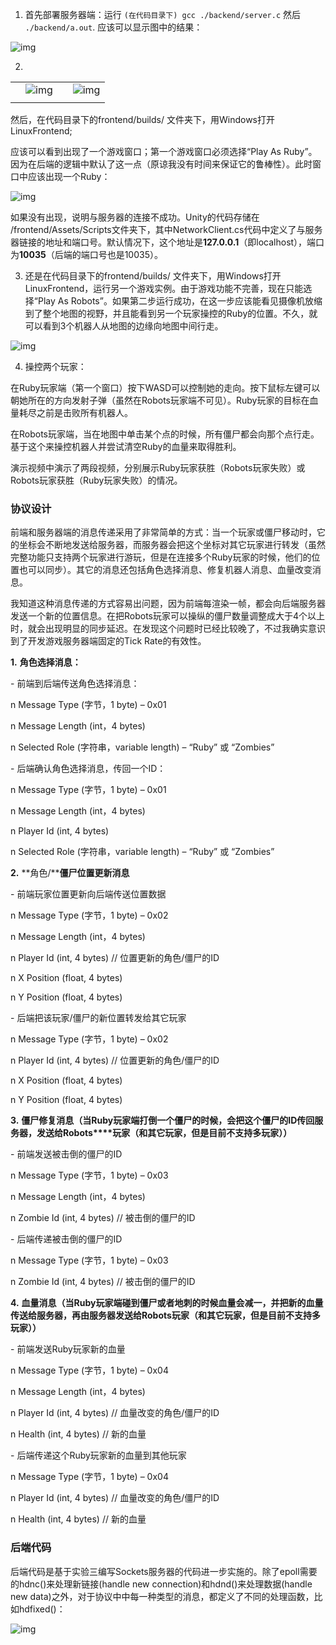 1. 首先部署服务器端：运行 `(在代码目录下) gcc ./backend/server.c` 然后 `./backend/a.out`. 应该可以显示图中的结果：

![img](file:///C:/Users/xingw/AppData/Local/Temp/msohtmlclip1/01/clip_image002.jpg)

2. 

|      |                                                              |      |                                                              |
| ---- | ------------------------------------------------------------ | ---- | ------------------------------------------------------------ |
|      | ![img](file:///C:/Users/xingw/AppData/Local/Temp/msohtmlclip1/01/clip_image005.jpg) |      | ![img](file:///C:/Users/xingw/AppData/Local/Temp/msohtmlclip1/01/clip_image006.jpg) |
|      |                                                              |      |                                                              |

然后，在代码目录下的frontend/builds/ 文件夹下，用Windows打开LinuxFrontend;



应该可以看到出现了一个游戏窗口；第一个游戏窗口必须选择“Play As Ruby”。因为在后端的逻辑中默认了这一点（原谅我没有时间来保证它的鲁棒性）。此时窗口中应该出现一个Ruby：

![img](file:///C:/Users/xingw/AppData/Local/Temp/msohtmlclip1/01/clip_image008.jpg)

如果没有出现，说明与服务器的连接不成功。Unity的代码存储在 /frontend/Assets/Scripts文件夹下，其中NetworkClient.cs代码中定义了与服务器链接的地址和端口号。默认情况下，这个地址是**127.0.0.1**（即localhost），端口为**10035**（后端的端口号也是10035）。

3. 还是在代码目录下的frontend/builds/ 文件夹下，用Windows打开 LinuxFrontend，运行另一个游戏实例。由于游戏功能不完善，现在只能选择“Play As Robots”。如果第二步运行成功，在这一步应该能看见摄像机放缩到了整个地图的视野，并且能看到另一个玩家操控的Ruby的位置。不久，就可以看到3个机器人从地图的边缘向地图中间行走。

![img](file:///C:/Users/xingw/AppData/Local/Temp/msohtmlclip1/01/clip_image010.jpg)

4. 操控两个玩家：

在Ruby玩家端（第一个窗口）按下WASD可以控制她的走向。按下鼠标左键可以朝她所在的方向发射子弹（虽然在Robots玩家端不可见）。Ruby玩家的目标在血量耗尽之前是击败所有机器人。

在Robots玩家端，当在地图中单击某个点的时候，所有僵尸都会向那个点行走。基于这个来操控机器人并尝试清空Ruby的血量来取得胜利。

演示视频中演示了两段视频，分别展示Ruby玩家获胜（Robots玩家失败）或Robots玩家获胜（Ruby玩家失败）的情况。

 

### 协议设计

前端和服务器端的消息传递采用了非常简单的方式：当一个玩家或僵尸移动时，它的坐标会不断地发送给服务器，而服务器会把这个坐标对其它玩家进行转发（虽然完整功能只支持两个玩家进行游玩，但是在连接多个Ruby玩家的时候，他们的位置也可以同步）。其它的消息还包括角色选择消息、修复机器人消息、血量改变消息。

我知道这种消息传递的方式容易出问题，因为前端每渲染一帧，都会向后端服务器发送一个新的位置信息。在把Robots玩家可以操纵的僵尸数量调整成大于4个以上时，就会出现明显的同步延迟。在发现这个问题时已经比较晚了，不过我确实意识到了开发游戏服务器端固定的Tick Rate的有效性。

**1.**   **角色选择消息：**

\-    前端到后端传送角色选择消息：

n Message Type (字节，1 byte) – 0x01

n Message Length (int，4 bytes)

n Selected Role (字符串，variable length) – “Ruby” 或 “Zombies”

\-    后端确认角色选择消息，传回一个ID：

n Message Type (字节，1 byte) – 0x01

n Message Length (int，4 bytes)

n Player Id (int, 4 bytes)

n Selected Role (字符串，variable length) – “Ruby” 或 “Zombies”

**2.**   **角色/****僵尸位置更新消息**

\-    前端玩家位置更新向后端传送位置数据

n Message Type (字节，1 byte) – 0x02

n Message Length (int，4 bytes)

n Player Id (int, 4 bytes) // 位置更新的角色/僵尸的ID

n X Position (float, 4 bytes)

n Y Position (float, 4 bytes)

\-    后端把该玩家/僵尸的新位置转发给其它玩家

n Message Type (字节，1 byte) – 0x02

n Player Id (int, 4 bytes) // 位置更新的角色/僵尸的ID

n X Position (float, 4 bytes)

n Y Position (float, 4 bytes)

**3.**   **僵尸修复消息（当Ruby****玩家端打倒一个僵尸的时候，会把这个僵尸的ID****传回服务器，发送给Robots****玩家（和其它玩家，但是目前不支持多玩家））**

\-    前端发送被击倒的僵尸的ID

n Message Type (字节，1 byte) – 0x03

n Message Length (int，4 bytes)

n Zombie Id (int, 4 bytes) // 被击倒的僵尸的ID

\-    后端传递被击倒的僵尸的ID

n Message Type (字节，1 byte) – 0x03

n Zombie Id (int, 4 bytes) // 被击倒的僵尸的ID

**4.**   **血量消息（当Ruby****玩家端碰到僵尸或者地刺的时候血量会减一，并把新的血量传送给服务器，再由服务器发送给Robots****玩家（和其它玩家，但是目前不支持多玩家））**

\-    前端发送Ruby玩家新的血量

n Message Type (字节，1 byte) – 0x04

n Message Length (int，4 bytes)

n Player Id (int, 4 bytes) // 血量改变的角色/僵尸的ID

n Health (int, 4 bytes) // 新的血量

\-    后端传递这个Ruby玩家新的血量到其他玩家

n Message Type (字节，1 byte) – 0x04

n Player Id (int, 4 bytes) // 血量改变的角色/僵尸的ID

n Health (int, 4 bytes) // 新的血量

### 后端代码

后端代码是基于实验三编写Sockets服务器的代码进一步实施的。除了epoll需要的hdnc()来处理新链接(handle new connection)和hdnd()来处理数据(handle new data)之外，对于协议中中每一种类型的消息，都定义了不同的处理函数，比如hdfixed()：

![img](file:///C:/Users/xingw/AppData/Local/Temp/msohtmlclip1/01/clip_image012.jpg)